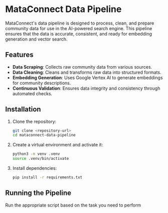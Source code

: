 # MataConnect Data Pipeline

MataConnect's data pipeline is designed to process, clean, and prepare community data for use in the AI-powered search engine. This pipeline ensures that the data is accurate, consistent, and ready for embedding generation and vector search.

## Features

- **Data Scraping**: Collects raw community data from various sources.
- **Data Cleaning**: Cleans and transforms raw data into structured formats.
- **Embedding Generation**: Uses Google Vertex AI to generate embeddings for community descriptions.
- **Continuous Validation**: Ensures data integrity and consistency through automated checks.

## Installation

1. Clone the repository:

   ```bash
   git clone <repository-url>
   cd mataconnect-data-pipeline
   ```

2. Create a virtual environment and activate it:

   ```bash
   python3 -m venv .venv
   source .venv/bin/activate
   ```

3. Install dependencies:

   ```bash
   pip install -r requirements.txt
   ```

## Running the Pipeline

Run the appropriate script based on the task you need to perform
